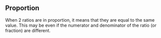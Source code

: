 ## **Proportion**

When 2 ratios are in proportion, it means that they are equal to the same value. This may be
even if the numerator and denominator of the ratio (or fraction) are different.
